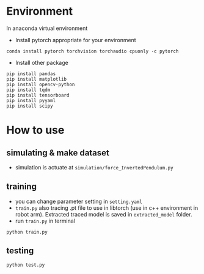 # Environment
In anaconda virtual environment

* Install pytorch appropriate for your environment

```
conda install pytorch torchvision torchaudio cpuonly -c pytorch
```

* Install other package

```
pip install pandas
pip install matplotlib
pip install opencv-python
pip install tqdm
pip install tensorboard
pip install pyyaml
pip install scipy
```
  
# How to use
## simulating & make dataset
* simulation is actuate at ```simulation/force_InvertedPendulum.py```

## training
* you can change parameter setting in ```setting.yaml```
* ```train.py``` also tracing .pt file to use in libtorch (use in c++ environment in robot arm). Extracted traced model is saved in ```extracted_model``` folder.
* run ```train.py``` in terminal
  
```
python train.py
```

## testing
```
python test.py
```

